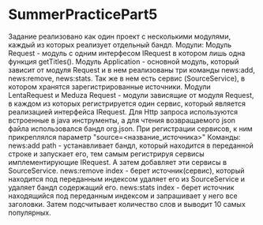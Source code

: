 # SummerPracticePart5
Задание реализовано как один проект с несколькими модулями, каждый из которых реализует отдельный бандл.
Модули:
Модуль Request - модуль с одним интерфесом IRequest в котором лишь одна функция getTitles().
Модуль Application - основной модуль, который зависит от модуля Request и в нем реализованы три команды news:add, news:remove, news:stats. Так же в нем есть сервис (SourceService), в котором хранятся зарегистрированные источники.
Moдули LentaRequest и Meduza Request - модули зависящие от модуля Request, в каждом из которых регистрируется один сервис, который является реализацией интерфейса IRequest. Для Http запроса используются встроенные в java инструменты, а для чтения возвращаемого json файла использовался бандл org.json. При регистрации сервисов, к ним прикреплялся параметр "source=<название_источника>"
Команды:
news:add path - устанавливает бандл, который находится в переданной строке и запускает его, тем самым регистрируя сервисы имплементирующие IRequest. А затем добавляет эти сервисы в SourceService.
news:remove index - берет источник(сервис), который находится под переданным индексом удаляет его из SourceService и удаляет бандл содержащий его.
news:stats index - берет источник находящийся под переданным индексом и запрашивает у него все заголовки. Затем подсчитывает количество слов и выводит 10 самых популярных.
